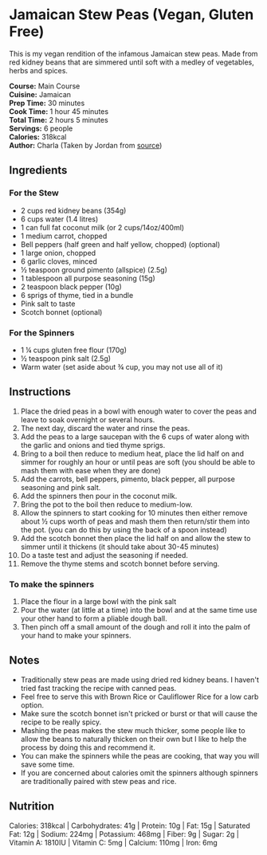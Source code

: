 # Jamaican Stew Peas (Vegan, Gluten Free)
This is my vegan rendition of the infamous Jamaican stew peas. Made from red kidney beans that are simmered until soft with a medley of vegetables, herbs and spices.

**Course:** Main Course  
**Cuisine:** Jamaican  
**Prep Time:** 30 minutes  
**Cook Time:** 1 hour 45 minutes  
**Total Time:** 2 hours 5 minutes  
**Servings:** 6 people  
**Calories:** 318kcal  
**Author:** Charla (Taken by Jordan from [source](https://thatgirlcookshealthy.com/jamaican-stew-peas/))

## Ingredients

### For the Stew
- 2 cups red kidney beans (354g)
- 6 cups water (1.4 litres)
- 1 can full fat coconut milk (or 2 cups/14oz/400ml)
- 1 medium carrot, chopped
- Bell peppers (half green and half yellow, chopped) (optional)
- 1 large onion, chopped
- 6 garlic cloves, minced
- ½ teaspoon ground pimento (allspice) (2.5g)
- 1 tablespoon all purpose seasoning (15g)
- 2 teaspoon black pepper (10g)
- 6 sprigs of thyme, tied in a bundle
- Pink salt to taste
- Scotch bonnet (optional)

### For the Spinners
- 1 ¼ cups gluten free flour (170g)
- ½ teaspoon pink salt (2.5g)
- Warm water (set aside about ¾ cup, you may not use all of it)

## Instructions

1. Place the dried peas in a bowl with enough water to cover the peas and leave to soak overnight or several hours.
2. The next day, discard the water and rinse the peas.
3. Add the peas to a large saucepan with the 6 cups of water along with the garlic and onions and tied thyme sprigs.
4. Bring to a boil then reduce to medium heat, place the lid half on and simmer for roughly an hour or until peas are soft (you should be able to mash them with ease when they are done)
5. Add the carrots, bell peppers, pimento, black pepper, all purpose seasoning and pink salt.
6. Add the spinners then pour in the coconut milk.
7. Bring the pot to the boil then reduce to medium-low.
8. Allow the spinners to start cooking for 10 minutes then either remove about ½ cups worth of peas and mash them then return/stir them into the pot. (you can do this by using the back of a spoon instead)
9. Add the scotch bonnet then place the lid half on and allow the stew to simmer until it thickens (it should take about 30-45 minutes)
10. Do a taste test and adjust the seasoning if needed.
11. Remove the thyme stems and scotch bonnet before serving.

### To make the spinners
1. Place the flour in a large bowl with the pink salt
2. Pour the water (at little at a time) into the bowl and at the same time use your other hand to form a pliable dough ball.
3. Then pinch off a small amount of the dough and roll it into the palm of your hand to make your spinners.

## Notes
- Traditionally stew peas are made using dried red kidney beans. I haven't tried fast tracking the recipe with canned peas.
- Feel free to serve this with Brown Rice or Cauliflower Rice for a low carb option.
- Make sure the scotch bonnet isn't pricked or burst or that will cause the recipe to be really spicy.
- Mashing the peas makes the stew much thicker, some people like to allow the beans to naturally thicken on their own but I like to help the process by doing this and recommend it.
- You can make the spinners while the peas are cooking, that way you will save some time.
- If you are concerned about calories omit the spinners although spinners are traditionally paired with stew peas and rice.

## Nutrition
Calories: 318kcal | Carbohydrates: 41g | Protein: 10g | Fat: 15g | Saturated Fat: 12g | Sodium: 224mg | Potassium: 468mg | Fiber: 9g | Sugar: 2g | Vitamin A: 1810IU | Vitamin C: 5mg | Calcium: 110mg | Iron: 6mg
